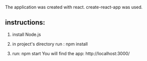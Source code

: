  The application was created with react.
 create-react-app was used.
 
 ## instructions:
 
 1. install Node.js
 
 2. in project's directory run : npm install
 
 3. run: npm start
 You will find the app: http://localhost:3000/